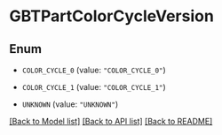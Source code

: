 # GBTPartColorCycleVersion

## Enum


* `COLOR_CYCLE_0` (value: `"COLOR_CYCLE_0"`)

* `COLOR_CYCLE_1` (value: `"COLOR_CYCLE_1"`)

* `UNKNOWN` (value: `"UNKNOWN"`)


[[Back to Model list]](../README.md#documentation-for-models) [[Back to API list]](../README.md#documentation-for-api-endpoints) [[Back to README]](../README.md)


